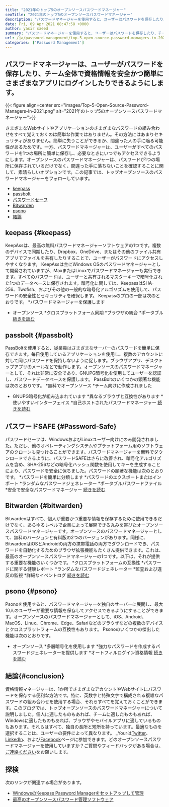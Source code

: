 ```yaml
---
title: "2021年のトップ5のオープンソースパスワードマネージャー" 
seoTitle: "2021年のトップ5のオープンソースパスワードマネージャー" 
description: "パスワードマネージャーを使用すると、ユーザーはパスワードを保存したり、チーム全体の資格情報を安全かつ簡単にログインして、1つのマスターパスワードを使用してさまざまなアプリに簡単にログインできます。" 
date: Fri, 09 Apr 2021 08:47:58 +0000
author: yasir saeed
summary: "パスワードマネージャーを使用すると、ユーザーはパスワードを保存したり、チーム全体の資格情報を安全かつ簡単にログインして、1つのマスターパスワードを使用してさまざまなアプリに簡単にログインできます。" 
url: /ja/password-management/top-5-open-source-password-managers-in-2021/
categories: ['Password Management']
---
```


## パスワードマネージャーは、ユーザーがパスワードを保存したり、チーム全体で資格情報を安全かつ簡単にさまざまなアプリにログインしたりできるようにします。

{{< figure align=center src="images/Top-5-Open-Source-Password-Managers-In-2021.png" alt="2021年のトップ5のオープンソースパスワードマネージャー">}}

さまざまなWebサイトやアプリケーションのさまざまなパスワードの組み合わせをすべて覚えておくのは簡単な作業ではありません。その方法にはあまりセキュリティがありません。簡単に失うことができるか、間違った人の手に陥る可能性があるためです。一方、パスワードマネージャーは、ユーザーがすべてのパスワードを1つの場所に簡単に保存し、必要なときにいつでもアクセスできるようにします。オープンソースのパスワードマネージャーは、パスワードが1つの場所に保存されているだけでなく、間違った手に落ちないことを確認することに関して、素晴らしいオプションです。この記事では、トップオープンソースのパスワードマネージャーをフォローしています。
  * [keepass][1]
  * [passbolt][2]
  * [パスワードセーフ][3]
  * [Bitwarden][4]
  * [psono][5]
  * [結論][6]

## keepass {#keepass}
KeepAssは、最高の無料パスワードマネージャーソフトウェアの1つです。複数のデバイスで同期したり、Dropbox、OneDrive、またはその他のファイル共有アプリでファイルを共有したりすることで、ユーザーがパスワードにアクセスしやすくなります。 KeepAssは主にWindows OSのパスワードマネージャーとして開発されていますが、MaxまたはLinuxでパスワードマネージャーも実行できます。すべてのパスワードは、ユーザーと共有されるマスターキーで暗号化された1つのデータベースに保存されます。暗号化に関しては、KeepassはSHA-256、Twofish、およびその他の一般的な暗号化アルゴリズムを使用して、パスワードの安全性とセキュリティを確保します。 Keepassのプロの一部は次のとおりです。
  *パスワードマネージャーを保護します
  * オープンソース
  *クロスプラットフォーム同期
  *ブラウザの統合
  *ポータブル
[続きを読む][7]

## passbolt {#passbolt}
PassBoltを使用すると、従業員はさまざまなサーバーのパスワードを簡単に保存できます。毎日使用しているアプリケーションを使用し、複数のアカウントに対して同じパスワードを保持しないように促します。ブラウザアプリ、デスクトップアプリのメールなどで動作します。オープンソースのパスワードマネージャーとして、それは非常に安全であり、GNUPG暗号化を使用してユーザーを認証し、パスワードデータベースを保護します。 PassBoltのいくつかの顕著な機能は次のとおりです。
  *無料でオープンソース
  *チーム向けに作成されました
  * GNUPG暗号化が組み込まれています
  *異なるブラウザと互換性があります
  *使いやすいインターフェイス
  *自己ホストされたパスワードマネージャー
[続きを読む][8]

## パスワードSAFE {#Password-Safe}
パスワードセーフは、WindowsおよびLinuxユーザー向けにのみ開発されました。ただし、他のオペレーティングシステムやプラットフォーム用のソフトウェアのクローンも見つけることができます。パスワードマネージャーを無料でダウンロードできるように、パスワードSAFEはさらに改善され、暗号化アルゴリズムを含め、SHA-256などの暗号化ハッシュ関数を使用してキーを生成することにより、パスワードを安全に保ちました。パスワードの顕著な機能は次のとおりです。
  *パスワードを簡単に分類します
  *パスワードのエクスポートまたはインポート
  *ランダムなパスワードジェネレーター
  *ポータブルパスワードファイル
  *安全で安全なパスワードマネージャー
[続きを読む][9]

## Bitwarden {#bitwarden}
Bitwardenはすべて、個人が重要かつ重要な情報を保存するために使用できるだけでなく、あらゆるレベルで企業によって展開できる丸みを帯びたオープンソースパスワードマネージャーです。オープンソースのパスワードマネージャーとして、無料のバージョンと有料版の2つのバージョンがあります。同様に、BitwardenはiOSとAndroidの両方の携帯電話の両方でダウンロードでき、パスワードを自動化するためのブラウザ拡張機能もたくさん提供できます。これは、最高のオープンソースパスワードマネージャーの1つです。以下は、それが提供する重要な機能のいくつかです。
  *クロスプラットフォームの互換性
  *パスワードに関する健康レポート
  *ランダムなパスワードジェネレーター
  *監査および違反の監視
  *詳細なイベントログ
[続きを読む][10]

## psono {#psono}
Psonoを使用すると、パスワードマネージャーを独自のサーバーに展開し、最大10人のユーザーが重要な情報を保存してアクセスできるようにすることができます。オープンソースのパスワードマネージャーとして、iOS、Android、MacOS、Linux、Chrome、Edge、Safariなどのブラウザなどの複数のデバイスとクロスプラットフォームの互換性もあります。 Psonoのいくつかの傑出した機能は次のとおりです。
  * オープンソース
  *多層暗号化を使用します
  *強力なパスワードを作成するパスワードジェネレーターを提供します
  *オートフィルログイン資格情報
[続きを読む][11]

## 結論{#conclusion}
資格情報マネージャーは、1か所でさまざまなアカウントやWebサイトにパスワードを保存する便利な方法です。特に、英数字と特殊文字で構成される複雑なパスワードの組み合わせを使用する場合、それらすべてを覚えておくことができます。このブログでは、トップオープンソースのパスワードマネージャーについて説明しました。個人に適したものもあれば、チームに適したものもあれば、Windowsに適したものもあれば、ブラウザやモバイルアプリに適しているものもあります。それらはすべて、独自の長所と短所を持っています。最適なものを選択することは、ユーザーの要件によって異なります。
_Yourは[Twitter][12]、[LinkedIn][13]、および[Facebook][14]ページに参​​加できます。どのオープンソースパスワードマネージャーを使用していますか？ご質問やフィードバックがある場合は、[ご連絡ください][15]をお願いします。

## 探検
次のリンクが関連する場合があります。
  * [WindowsのKeepass Password Managerをセットアップして管理][16]
  * [最高のオープンソースパスワード管理ソフトウェア][17]

  
[1]: #keepass
[2]: #passbolt
[3]: #password-safe
[4]: #bitwarden
[5]: #psono
[6]: #conclusion
[7]: https://products.containerize.com/password-management/keepass
[8]: https://products.containerize.com/password-management/passbolt
[9]: https://products.containerize.com/password-management/password-safe
[10]: https://products.containerize.com/password-management/bitwarden
[11]: https://products.containerize.com/password-management/psono
[12]: https://twitter.com/containerize_co
[13]: https://www.linkedin.com/company/containerize/
[14]: http://facebook.com/containerize
[15]: mailto:yasir.saeed@aspose.com
[16]: https://blog.containerize.com/password-management/setup-manage-keepass-password-manager-for-windows/
[17]: https://products.containerize.com/password-management
